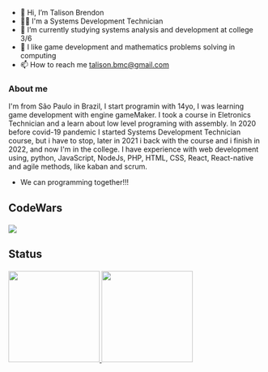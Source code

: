 - 👋 Hi, I’m Talison Brendon
- 👨‍💻 I'm a Systems Development Technician 
- 🌱 I’m currently studying systems analysis and development at college 3/6
- 💙 I like game development and mathematics problems solving in computing
- 📫 How to reach me talison.bmc@gmail.com
### About me
I'm from São Paulo in Brazil, I start programin with 14yo, I was learning game development with engine gameMaker.
I took a course in Eletronics Technician and a learn about low level programing with assembly.
In 2020 before covid-19 pandemic I started Systems Development Technician course, but i have to stop, later in 2021 i back with the course and i finish in 2022, and now I'm in the college.
I have experience with web development using, python, JavaScript, NodeJs, PHP, HTML, CSS, React, React-native and agile methods, like kaban and scrum.  
 + We can programming together!!!

## <p>CodeWars</p>
<img src="https://www.codewars.com/users/ImBard/badges/large" />

## <p>Status</p>
<div>
  <a href="https://github.com/ImBard">
  <img height="180em" src="https://github-readme-stats.vercel.app/api/top-langs/?username=ImBard&layout=compact&langs_count=7&theme=dracula"/>
  <img height="180em" src="https://github-readme-stats.vercel.app/api?username=ImBard&show_icons=true&theme=dracula&include_all_commits=true&count_private=true"/>
</div>
<!---
ImBard/ImBard is a ✨ special ✨ repository because its `README.md` (this file) appears on your GitHub profile.
You can click the Preview link to take a look at your changes.
--->
